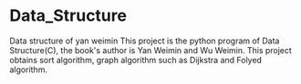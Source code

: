 # Data_Structure
Data structure of yan weimin
This project is the python program of Data Structure(C), the book's author is Yan Weimin and Wu Weimin.
This project obtains sort algorithm, graph algorithm such as Dijkstra and Folyed algorithm.
